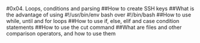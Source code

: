 #0x04. Loops, conditions and parsing
##How to create SSH keys
##What is the advantage of using #!/usr/bin/env bash over #!/bin/bash
##How to use while, until and for loops
##How to use if, else, elif and case condition statements
##How to use the cut command
##What are files and other comparison operators, and how to use them